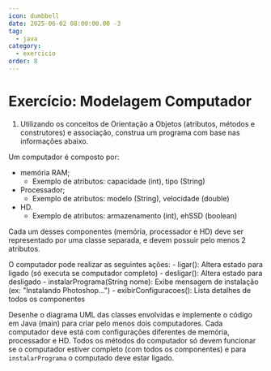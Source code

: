 ```yaml
---
icon: dumbbell
date: 2025-06-02 08:00:00.00 -3
tag:
  - java
category:
  - exercicio
order: 8
---
```


# Exercício: Modelagem Computador


1. Utilizando os conceitos de Orientação a Objetos (atributos, métodos e construtores) e associação, construa um programa com base nas informações abaixo.

  Um computador é composto por:
  - memória RAM;
    - Exemplo de atributos: capacidade (int), tipo (String)
  - Processador;
    - Exemplo de atributos: modelo (String), velocidade (double)
  - HD.
    - Exemplo de atributos: armazenamento (int), ehSSD (boolean)

  Cada um desses componentes (memória, processador e HD) deve ser representado por uma classe separada, e devem possuir pelo menos 2 atributos. 

  O computador pode realizar as seguintes ações:
    - ligar(): Altera estado para ligado (só executa se computador completo)
    - desligar(): Altera estado para desligado
    - instalarPrograma(String nome): Exibe mensagem de instalação (ex: "Instalando Photoshop...")
    - exibirConfiguracoes(): Lista detalhes de todos os componentes

  
Desenhe o diagrama UML das classes envolvidas e implemente o código em Java (main) para criar pelo menos dois computadores. Cada computador deve está com configurações diferentes de memória, processador e HD. Todos os métodos do computador só devem funcionar se o computador estiver completo (com todos os componentes) e para `instalarPrograma` o computado deve estar ligado. 


<!-- @include: ../code/exercicioComputador/Computador.puml -->